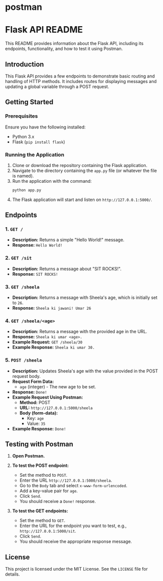 # postman
# Flask API README

This README provides information about the Flask API, including its endpoints, functionality, and how to test it using Postman.

## Introduction

This Flask API provides a few endpoints to demonstrate basic routing and handling of HTTP methods. It includes routes for displaying messages and updating a global variable through a POST request.

## Getting Started

### Prerequisites

Ensure you have the following installed:
- Python 3.x
- Flask (`pip install flask`)

### Running the Application

1. Clone or download the repository containing the Flask application.
2. Navigate to the directory containing the `app.py` file (or whatever the file is named).
3. Run the application with the command:
    ```bash
    python app.py
    ```
4. The Flask application will start and listen on `http://127.0.0.1:5000/`.

## Endpoints

### 1. `GET /`

- **Description:** Returns a simple "Hello World!" message.
- **Response:** `Hello World!`

### 2. `GET /sit`

- **Description:** Returns a message about "SIT ROCKS!".
- **Response:** `SIT ROCKS!`

### 3. `GET /sheela`

- **Description:** Returns a message with Sheela's age, which is initially set to `26`.
- **Response:** `Sheela ki jawani! Umar 26`

### 4. `GET /sheela/<age>`

- **Description:** Returns a message with the provided age in the URL.
- **Response:** `Sheela ki umar <age>.`
- **Example Request:** `GET /sheela/30`
- **Example Response:** `Sheela ki umar 30.`

### 5. `POST /sheela`

- **Description:** Updates Sheela's age with the value provided in the POST request body.
- **Request Form Data:**
  - `age` (integer) - The new age to be set.
- **Response:** `Done!`
- **Example Request Using Postman:**
  - **Method:** POST
  - **URL:** `http://127.0.0.1:5000/sheela`
  - **Body (form-data):**
    - Key: `age`
    - Value: `35`
- **Example Response:** `Done!`

## Testing with Postman

1. **Open Postman.**
2. **To test the POST endpoint:**
   - Set the method to `POST`.
   - Enter the URL `http://127.0.0.1:5000/sheela`.
   - Go to the `Body` tab and select `x-www-form-urlencoded`.
   - Add a key-value pair for `age`.
   - Click `Send`.
   - You should receive a `Done!` response.

3. **To test the GET endpoints:**
   - Set the method to `GET`.
   - Enter the URL for the endpoint you want to test, e.g., `http://127.0.0.1:5000/sit`.
   - Click `Send`.
   - You should receive the appropriate response message.

## License

This project is licensed under the MIT License. See the `LICENSE` file for details.
